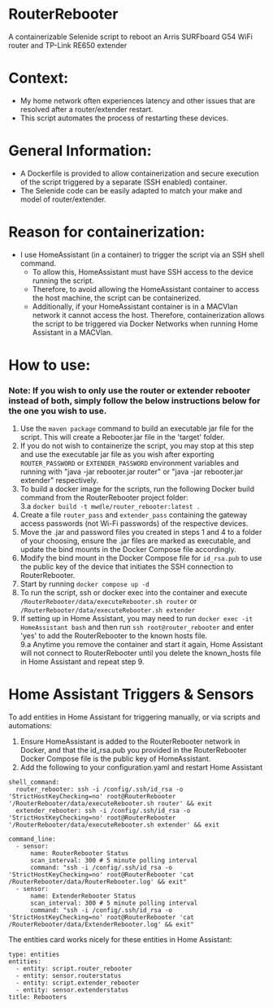 # RouterRebooter
A containerizable Selenide script to reboot an Arris SURFboard G54 WiFi router and TP-Link RE650 extender

# Context:
* My home network often experiences latency and other issues that are resolved after a router/extender restart.
* This script automates the process of restarting these devices.

# General Information:
* A Dockerfile is provided to allow containerization and secure execution of the script triggered by a separate (SSH enabled) container.
* The Selenide code can be easily adapted to match your make and model of router/extender.

# Reason for containerization:
* I use HomeAssistant (in a container) to trigger the script via an SSH shell command.
  * To allow this, HomeAssistant must have SSH access to the device running the script.
  * Therefore, to avoid allowing the HomeAssistant container to access the host machine, the script can be containerized.
  * Additionally, if your HomeAssistant container is in a MACVlan network it cannot access the host. Therefore, containerization allows the script to be triggered via Docker Networks when running Home Assistant in a MACVlan.

# How to use:
### Note: If you wish to only use the router or extender rebooter instead of both, simply follow the below instructions below for the one you wish to use.
1. Use the ```maven package``` command to build an executable jar file for the script. This will create a Rebooter.jar file in the 'target' folder.
2. If you do not wish to containerize the script, you may stop at this step and use the executable jar file as you wish after exporting ```ROUTER_PASSWORD``` or ```EXTENDER_PASSWORD``` environment variables and running with "java -jar rebooter.jar router" or "java -jar rebooter.jar extender" respectively.
3. To build a docker image for the scripts, run the following Docker build command from the RouterRebooter project folder:  
  3.a ```docker build -t mwdle/router_rebooter:latest .```
4. Create a file ```router_pass``` and ```extender_pass``` containing the gateway access passwords (not Wi-Fi passwords) of the respective devices.
5. Move the .jar and password files you created in steps 1 and 4 to a folder of your choosing, ensure the .jar files are marked as executable, and update the bind mounts in the Docker Compose file accordingly.
6. Modify the bind mount in the Docker Compose file for ```id_rsa.pub``` to use the public key of the device that initiates the SSH connection to RouterRebooter.
7. Start by running ```docker compose up -d```
8. To run the script, ssh or docker exec into the container and execute ```/RouterRebooter/data/executeRebooter.sh router``` or ```/RouterRebooter/data/executeRebooter.sh extender```
9. If setting up in Home Assistant, you may need to run ```docker exec -it HomeAssistant bash``` and then run ```ssh root@router_rebooter``` and enter 'yes' to add the RouterRebooter to the known hosts file.  
  9.a Anytime you remove the container and start it again, Home Assistant will not connect to RouterRebooter until you delete the known_hosts file in Home Assistant and repeat step 9. 
# Home Assistant Triggers & Sensors
To add entities in Home Assistant for triggering manually, or via scripts and automations:  
1. Ensure HomeAssistant is added to the RouterRebooter network in Docker, and that the id_rsa.pub you provided in the RouterRebooter Docker Compose file is the public key of HomeAssistant.
2. Add the following to your configuration.yaml and restart Home Assistant

```
shell_command:
  router_rebooter: ssh -i /config/.ssh/id_rsa -o 'StrictHostKeyChecking=no' root@RouterRebooter '/RouterRebooter/data/executeRebooter.sh router' && exit
  extender_rebooter: ssh -i /config/.ssh/id_rsa -o 'StrictHostKeyChecking=no' root@RouterRebooter '/RouterRebooter/data/executeRebooter.sh extender' && exit

command_line:
  - sensor:
      name: RouterRebooter Status
      scan_interval: 300 # 5 minute polling interval
      command: "ssh -i /config/.ssh/id_rsa -o 'StrictHostKeyChecking=no' root@RouterRebooter 'cat /RouterRebooter/data/RouterRebooter.log' && exit"
  - sensor:
      name: ExtenderRebooter Status
      scan_interval: 300 # 5 minute polling interval
      command: "ssh -i /config/.ssh/id_rsa -o 'StrictHostKeyChecking=no' root@RouterRebooter 'cat /RouterRebooter/data/ExtenderRebooter.log' && exit"
``` 

The entities card works nicely for these entities in Home Assistant:  

```
type: entities
entities:
  - entity: script.router_rebooter
  - entity: sensor.routerstatus
  - entity: script.extender_rebooter
  - entity: sensor.extenderstatus
title: Rebooters
```